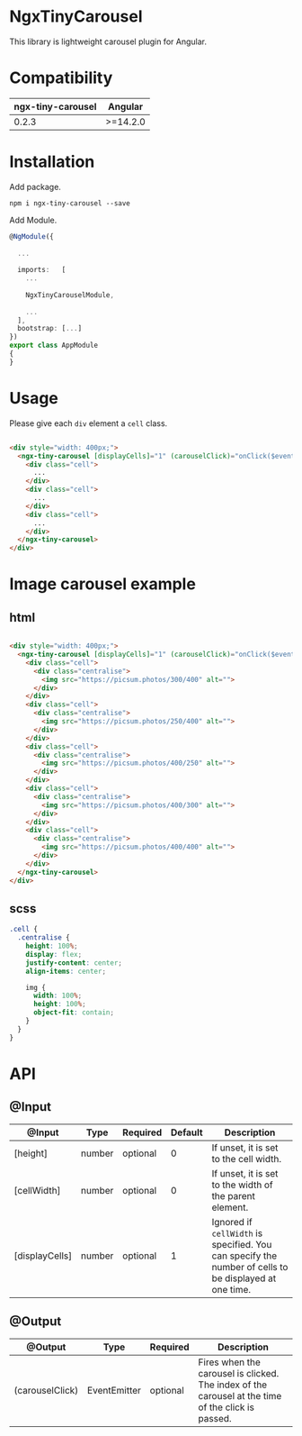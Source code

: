 # NgxTinyCarousel

This library is lightweight carousel plugin for Angular.

# Compatibility

| ngx-tiny-carousel | Angular   |
|-------------------|-----------|
| 0.2.3             | \>=14.2.0 |

# Installation

Add package.

```shell
npm i ngx-tiny-carousel --save
```

Add Module.

```typescript
@NgModule({
  
  ...
    
  imports:   [
    ...
      
    NgxTinyCarouselModule,
  
    ...
  ],
  bootstrap: [...]
})
export class AppModule
{
}
```

# Usage

Please give each `div` element a `cell` class.

```html

<div style="width: 400px;">
  <ngx-tiny-carousel [displayCells]="1" (carouselClick)="onClick($event)">
    <div class="cell">
      ...
    </div>
    <div class="cell">
      ...
    </div>
    <div class="cell">
      ...
    </div>
  </ngx-tiny-carousel>
</div>
```

# Image carousel example

## html

```html

<div style="width: 400px;">
  <ngx-tiny-carousel [displayCells]="1" (carouselClick)="onClick($event)">
    <div class="cell">
      <div class="centralise">
        <img src="https://picsum.photos/300/400" alt="">
      </div>
    </div>
    <div class="cell">
      <div class="centralise">
        <img src="https://picsum.photos/250/400" alt="">
      </div>
    </div>
    <div class="cell">
      <div class="centralise">
        <img src="https://picsum.photos/400/250" alt="">
      </div>
    </div>
    <div class="cell">
      <div class="centralise">
        <img src="https://picsum.photos/400/300" alt="">
      </div>
    </div>
    <div class="cell">
      <div class="centralise">
        <img src="https://picsum.photos/400/400" alt="">
      </div>
    </div>
  </ngx-tiny-carousel>
</div>
```

## scss

```scss
.cell {
  .centralise {
    height: 100%;
    display: flex;
    justify-content: center;
    align-items: center;

    img {
      width: 100%;
      height: 100%;
      object-fit: contain;
    }
  }
}
```

# API

## @Input

| @Input         | Type   | Required | Default | Description                                                                                           |
|----------------|--------|----------|---------|-------------------------------------------------------------------------------------------------------|
| [height]       | number | optional | 0       | If unset, it is set to the cell width.                                                                |
| [cellWidth]    | number | optional | 0       | If unset, it is set to the width of the parent element.                                               |
| [displayCells] | number | optional | 1       | Ignored if `cellWidth` is specified. You can specify the number of cells to be displayed at one time. |

## @Output

| @Output         | Type         | Required | Description                                                                                       |
|-----------------|--------------|----------|---------------------------------------------------------------------------------------------------|
| (carouselClick) | EventEmitter | optional | Fires when the carousel is clicked. The index of the carousel at the time of the click is passed. |

